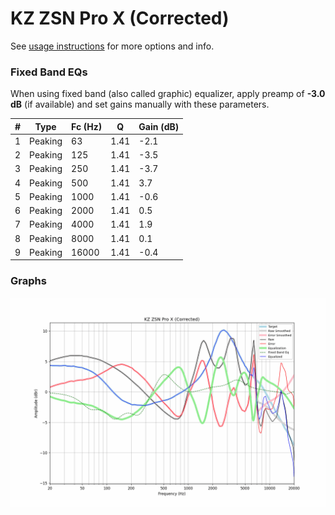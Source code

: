 # KZ ZSN Pro X (Corrected)
See [usage instructions](https://github.com/jaakkopasanen/AutoEq#usage) for more options and info.

### Fixed Band EQs
When using fixed band (also called graphic) equalizer, apply preamp of **-3.0 dB** (if available) and set gains manually with these parameters.

|   # | Type    |   Fc (Hz) |    Q |   Gain (dB) |
|-----|---------|-----------|------|-------------|
|   1 | Peaking |        63 | 1.41 |        -2.1 |
|   2 | Peaking |       125 | 1.41 |        -3.5 |
|   3 | Peaking |       250 | 1.41 |        -3.7 |
|   4 | Peaking |       500 | 1.41 |         3.7 |
|   5 | Peaking |      1000 | 1.41 |        -0.6 |
|   6 | Peaking |      2000 | 1.41 |         0.5 |
|   7 | Peaking |      4000 | 1.41 |         1.9 |
|   8 | Peaking |      8000 | 1.41 |         0.1 |
|   9 | Peaking |     16000 | 1.41 |        -0.4 |

### Graphs
![](./KZ%20ZSN%20Pro%20X%20(Corrected).png)
